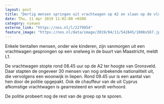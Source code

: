 ```yaml
---
layout: post
title: "Dertig mensen springen uit vrachtwagen op A2 en slaan op de vlucht"
date: Thu, 11 Apr 2019 11:02:00 +0200
category: nieuws
externe_link: "https://nos.nl/l/2279954"
feature_image: "https://nos.nl/data/image/2019/04/11/542845/1008x567.jpg"
---
```


<p>Enkele tientallen mensen, onder wie kinderen, zijn vanmorgen uit een vrachtwagen gesprongen op een snelweg in de buurt van Maastricht, meldt L1.</p>
<p>De vrachtwagen stopte rond 08.45 uur op de A2 ter hoogte van Gronsveld. Daar stapten de ongeveer 30 mensen van nog onbekende nationaliteit uit, die vervolgens een woonwijk in liepen. Rond 09.45 uur is een aantal van hen door de politie opgepakt. Ook de chauffeur van de uit Cyprus afkomstige vrachtwagen is gearresteerd en wordt verhoord.</p>
<p>De politie probeert nog de rest van de groep op te sporen.</p>
